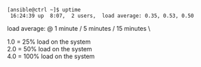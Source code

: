 ```
[ansible@ctrl ~]$ uptime
 16:24:39 up  8:07,  2 users,  load average: 0.35, 0.53, 0.50
```

load average: @ 1 minute / 5 minutes / 15 minutes \

1.0 = 25% load on the system \
2.0 = 50% load on the system \
4.0 = 100% load on the system

